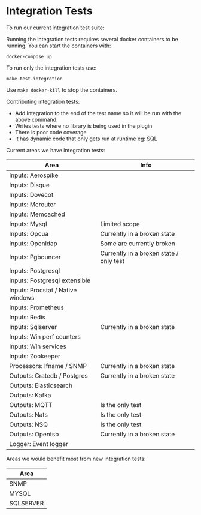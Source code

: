 # Integration Tests

To run our current integration test suite: 

Running the integration tests requires several docker containers to be
running.  You can start the containers with:
```
docker-compose up
```

To run only the integration tests use:

```
make test-integration
```

Use `make docker-kill` to stop the containers.

Contributing integration tests: 

- Add Integration to the end of the test name so it will be run with the above command.
- Writes tests where no library is being used in the plugin
- There is poor code coverage
- It has dynamic code that only gets run at runtime eg: SQL

Current areas we have integration tests: 

| Area                               | Info                                      |
|------------------------------------|-------------------------------------------|
| Inputs: Aerospike                  |                                           |
| Inputs: Disque                     |                                           |
| Inputs: Dovecot                    |                                           |                         
| Inputs: Mcrouter                   |                                           |                         
| Inputs: Memcached                  |                                           |                         
| Inputs: Mysql                      | Limited scope                             |                         
| Inputs: Opcua                      | Currently in a broken state               |                         
| Inputs: Openldap                   | Some are currently broken                 |                          
| Inputs: Pgbouncer                  | Currently in a broken state / only test   |                         
| Inputs: Postgresql                 |                                           |                         
| Inputs: Postgresql extensible      |                                           |                          
| Inputs: Procstat / Native windows  |                                           |                           
| Inputs: Prometheus                 |                                           |                          
| Inputs: Redis                      |                                           |                          
| Inputs: Sqlserver                  | Currently in a broken state               |                         
| Inputs: Win perf counters          |                                           |                          
| Inputs: Win services               |                                           |                          
| Inputs: Zookeeper                  |                                           |                          
| Processors: Ifname / SNMP          | Currently in a broken state               |                          
| Outputs: Cratedb / Postgres        | Currently in a broken state               |                          
| Outputs: Elasticsearch             |                                           |                          
| Outputs: Kafka                     |                                           |                          
| Outputs: MQTT                      | Is the only test                          |                          
| Outputs: Nats                      | Is the only test                          |                          
| Outputs: NSQ                       | Is the only test                          |                          
| Outputs: Opentsb                   | Currently in a broken state               |                          
| Logger: Event logger               |                                           |                          

Areas we would benefit most from new integration tests:

| Area                               |
|------------------------------------|
|  SNMP                              |  
|  MYSQL                             |  
|  SQLSERVER                         |  
